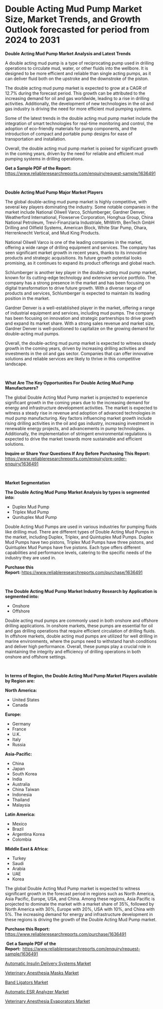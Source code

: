 <p><h1>Double Acting Mud Pump Market Size, Market Trends, and Growth Outlook forecasted for period from 2024 to 2031</h1></p><p><strong>Double Acting Mud Pump Market Analysis and Latest Trends</strong></p>
<p><p>A double acting mud pump is a type of reciprocating pump used in drilling operations to circulate mud, water, or other fluids into the wellbore. It is designed to be more efficient and reliable than single acting pumps, as it can deliver fluid both on the upstroke and the downstroke of the piston.</p><p>The double acting mud pump market is expected to grow at a CAGR of 12.7% during the forecast period. This growth can be attributed to the increasing demand for oil and gas worldwide, leading to a rise in drilling activities. Additionally, the development of new technologies in the oil and gas industry is driving the need for more efficient mud pumping systems.</p><p>Some of the latest trends in the double acting mud pump market include the integration of smart technologies for real-time monitoring and control, the adoption of eco-friendly materials for pump components, and the introduction of compact and portable pump designs for ease of transportation and installation.</p><p>Overall, the double acting mud pump market is poised for significant growth in the coming years, driven by the need for reliable and efficient mud pumping systems in drilling operations.</p></p>
<p><strong>Get a Sample PDF of the Report:&nbsp;</strong> <a href="https://www.reliableresearchreports.com/enquiry/request-sample/1636491">https://www.reliableresearchreports.com/enquiry/request-sample/1636491</a></p>
<p>&nbsp;</p>
<p><strong>Double Acting Mud Pump Major Market Players</strong></p>
<p><p>The global double-acting mud pump market is highly competitive, with several key players dominating the industry. Some notable companies in the market include National Oilwell Varco, Schlumberger, Gardner Denver, Weatherford International, Flowserve Corporation, Honghua Group, China National Petroleum, Trevi-Finanziaria Industriale, MhWirth, BenTech GmbH Drilling and Oilfield Systems, American Block, White Star Pump, Ohara, Herrenknecht Vertical, and Mud King Products.</p><p>National Oilwell Varco is one of the leading companies in the market, offering a wide range of drilling equipment and services. The company has seen significant market growth in recent years, thanks to its innovative products and strategic acquisitions. Its future growth potential looks promising, as it continues to expand its product offerings and global reach.</p><p>Schlumberger is another key player in the double-acting mud pump market, known for its cutting-edge technology and extensive service portfolio. The company has a strong presence in the market and has been focusing on digital transformation to drive future growth. With a diverse range of products and services, Schlumberger is expected to maintain its leading position in the market.</p><p>Gardner Denver is a well-established player in the market, offering a range of industrial equipment and services, including mud pumps. The company has been focusing on innovation and strategic partnerships to drive growth and expand its market share. With a strong sales revenue and market size, Gardner Denver is well-positioned to capitalize on the growing demand for double-acting mud pumps.</p><p>Overall, the double-acting mud pump market is expected to witness steady growth in the coming years, driven by increasing drilling activities and investments in the oil and gas sector. Companies that can offer innovative solutions and reliable services are likely to thrive in this competitive landscape.</p></p>
<p>&nbsp;</p>
<p><strong>What Are The Key Opportunities For Double Acting Mud Pump Manufacturers?</strong></p>
<p><p>The global Double Acting Mud Pump market is projected to experience significant growth in the coming years due to the increasing demand for energy and infrastructure development activities. The market is expected to witness a steady rise in revenue and adoption of advanced technologies in mud pump manufacturing. Key factors influencing market growth include rising drilling activities in the oil and gas industry, increasing investment in renewable energy projects, and advancements in pump technologies. Additionally, the implementation of stringent environmental regulations is expected to drive the market towards more sustainable and efficient solutions.</p></p>
<p><strong>Inquire or Share Your Questions If Any Before Purchasing This Report:</strong> <a href="https://www.reliableresearchreports.com/enquiry/pre-order-enquiry/1636491">https://www.reliableresearchreports.com/enquiry/pre-order-enquiry/1636491</a></p>
<p>&nbsp;</p>
<p><strong>Market Segmentation</strong></p>
<p><strong>The Double Acting Mud Pump Market Analysis by types is segmented into:</strong></p>
<p><ul><li>Duplex Mud Pump</li><li>Triplex Mud Pump</li><li>Qunituplex Mud Pump</li></ul></p>
<p><p>Double Acting Mud Pumps are used in various industries for pumping fluids like drilling mud. There are different types of Double Acting Mud Pumps in the market, including Duplex, Triplex, and Quintuplex Mud Pumps. Duplex Mud Pumps have two pistons, Triplex Mud Pumps have three pistons, and Quintuplex Mud Pumps have five pistons. Each type offers different capabilities and performance levels, catering to the specific needs of the industry they are used in.</p></p>
<p><strong>Purchase this Report:&nbsp;</strong><a href="https://www.reliableresearchreports.com/purchase/1636491">https://www.reliableresearchreports.com/purchase/1636491</a></p>
<p>&nbsp;</p>
<p><strong>The Double Acting Mud Pump Market Industry Research by Application is segmented into:</strong></p>
<p><ul><li>Onshore</li><li>Offshore</li></ul></p>
<p><p>Double acting mud pumps are commonly used in both onshore and offshore drilling applications. In onshore markets, these pumps are essential for oil and gas drilling operations that require efficient circulation of drilling fluids. In offshore markets, double acting mud pumps are utilized for well drilling in marine environments, where the pumps need to withstand harsh conditions and deliver high performance. Overall, these pumps play a crucial role in maintaining the integrity and efficiency of drilling operations in both onshore and offshore settings.</p></p>
<p>&nbsp;</p>
<p><strong>In terms of Region, the Double Acting Mud Pump Market Players available by Region are:</strong></p>
<p>
    <p> <strong> North America: </strong>
        <ul>
            <li>United States</li>
            <li>Canada</li>
        </ul>
        </p> 
    <p> <strong> Europe: </strong>
        <ul>
            <li>Germany</li>
            <li>France</li>
            <li>U.K.</li>
            <li>Italy</li>
            <li>Russia</li>
        </ul>
        </p> 
    <p> <strong> Asia-Pacific: </strong>
        <ul>
            <li>China</li>
            <li>Japan</li>
            <li>South Korea</li>
            <li>India</li>
            <li>Australia</li>
            <li>China Taiwan</li>
            <li>Indonesia</li>
            <li>Thailand</li>
            <li>Malaysia</li>
        </ul>
        </p> 
    <p> <strong> Latin America: </strong>
        <ul>
            <li>Mexico</li>
            <li>Brazil</li>
            <li>Argentina Korea</li>
            <li>Colombia</li>
        </ul>
        </p> 
    <p> <strong> Middle East & Africa: </strong>
        <ul>
            <li>Turkey</li>
            <li>Saudi</li>
            <li>Arabia</li>
            <li>UAE</li>
            <li>Korea</li>
        </ul>
    </p>
    </p>
<p><p>The global Double Acting Mud Pump market is expected to witness significant growth in the forecast period in regions such as North America, Asia Pacific, Europe, USA, and China. Among these regions, Asia Pacific is projected to dominate the market with a market share of 35%, followed by North America with 30%, Europe with 20%, USA with 10%, and China with 5%. The increasing demand for energy and infrastructure development in these regions is driving the growth of the Double Acting Mud Pump market.</p></p>
<p><strong>Purchase this Report: </strong><a href="https://www.reliableresearchreports.com/purchase/1636491">https://www.reliableresearchreports.com/purchase/1636491</a></p>
<p>&nbsp;<strong>Get a Sample PDF of the Report:&nbsp;&nbsp;</strong><a href="https://www.reliableresearchreports.com/enquiry/request-sample/1636491">https://www.reliableresearchreports.com/enquiry/request-sample/1636491</a></p>
<p><strong></strong></p>
<p><p><a href="https://medium.com/@luciushaley2023/automatic-insulin-delivery-systems-market-the-key-to-successful-business-strategy-forecast-till-dab3039c8fda">Automatic Insulin Delivery Systems Market</a></p><p><a href="https://github.com/RickHolmes3/Market-Research-Report-List-3/blob/main/veterinary-anesthesia-masks-market.md">Veterinary Anesthesia Masks Market</a></p><p><a href="https://medium.com/@luciushaley2023/band-ligators-nbsp-market-focuses-on-market-share-size-and-projected-forecast-till-2031-a24f7da799fc">Band Ligators Market</a></p><p><a href="https://medium.com/@luciushaley2023/automatic-esr-analyzer-market-size-reveals-the-best-marketing-channels-in-global-industry-1e286a375629">Automatic ESR Analyzer Market</a></p><p><a href="https://github.com/Alonsoolds3wq1d81czn8rbol/Market-Research-Report-List-1/blob/main/veterinary-anesthesia-evaporators-market.md">Veterinary Anesthesia Evaporators Market</a></p></p>
